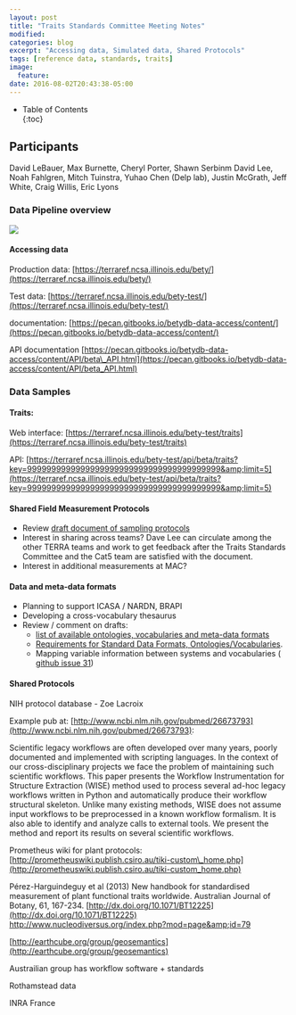 ```yaml
---
layout: post
title: "Traits Standards Committee Meeting Notes"
modified:
categories: blog
excerpt: "Accessing data, Simulated data, Shared Protocols"
tags: [reference data, standards, traits]
image:
  feature:
date: 2016-08-02T20:43:38-05:00
---
```



* Table of Contents                                                                                 
{:toc}


## Participants

David LeBauer, Max Burnette, Cheryl Porter, Shawn Serbinm David Lee, Noah Fahlgren, Mitch Tuinstra, Yuhao Chen (Delp lab), Justin McGrath, Jeff White, Craig Willis, Eric Lyons

### Data Pipeline overview

 ![](https://github.com/terraref/terraref.github.io/blob/master/images/pipeline_july_2016.png)

#### **Accessing data**

Production data: [https://terraref.ncsa.illinois.edu/bety/](https://terraref.ncsa.illinois.edu/bety/)

Test data: [https://terraref.ncsa.illinois.edu/bety-test/](https://terraref.ncsa.illinois.edu/bety-test/)

documentation: [https://pecan.gitbooks.io/betydb-data-access/content/](https://pecan.gitbooks.io/betydb-data-access/content/)

API documentation [https://pecan.gitbooks.io/betydb-data-access/content/API/beta\_API.html](https://pecan.gitbooks.io/betydb-data-access/content/API/beta_API.html)

### Data Samples 

#### Traits:

Web interface: [https://terraref.ncsa.illinois.edu/bety-test/traits](https://terraref.ncsa.illinois.edu/bety-test/traits)

API: [https://terraref.ncsa.illinois.edu/bety-test/api/beta/traits?key=9999999999999999999999999999999999999999&amp;limit=5](https://terraref.ncsa.illinois.edu/bety-test/api/beta/traits?key=9999999999999999999999999999999999999999&amp;limit=5)

#### Shared Field Measurement Protocols

- Review [draft document of sampling protocols](https://docs.google.com/document/d/1iP8b97kmOyPmETQI_aWbgV_1V6QiKYLblq1jIqXLJ84)
- Interest in sharing across teams?  Dave Lee can circulate among the other TERRA teams and work to get feedback after the Traits Standards Committee and the Cat5 team are satisfied with the document.
- Interest in additional measurements at MAC?

#### Data and meta-data formats

- Planning to support ICASA / NARDN, BRAPI
- Developing a cross-vocabulary thesaurus
- Review / comment on drafts:
  - [list of available ontologies, vocabularies and meta-data formats](https://docs.google.com/spreadsheets/d/1qu3LYomGIiC4Lmzler-bH8jvyfR-GA6lDl5Go0NhO2c/edit#gid=0)
  - [Requirements for Standard Data Formats, Ontologies/Vocabularies](https://docs.google.com/document/d/13gXD_OVLffm0hqahDZ3tUvru8IV1fRfM6DiuOcfjr3s/edit?usp=sharing).
  - Mapping variable information between systems and vocabularies ( [github issue 31](https://github.com/terraref/reference-data/issues/31))

#### Shared Protocols

NIH protocol database - Zoe Lacroix

Example pub at: [http://www.ncbi.nlm.nih.gov/pubmed/26673793](http://www.ncbi.nlm.nih.gov/pubmed/26673793):

Scientific legacy workflows are often developed over many years, poorly documented and implemented with scripting languages. In the context of our cross-disciplinary projects we face the problem of maintaining such scientific workflows. This paper presents the Workflow Instrumentation for Structure Extraction (WISE) method used to process several ad-hoc legacy workflows written in Python and automatically produce their workflow structural skeleton. Unlike many existing methods, WISE does not assume input workflows to be preprocessed in a known workflow formalism. It is also able to identify and analyze calls to external tools. We present the method and report its results on several scientific workflows.

Prometheus wiki for plant protocols: [http://prometheuswiki.publish.csiro.au/tiki-custom\_home.php](http://prometheuswiki.publish.csiro.au/tiki-custom_home.php)

Pérez-Harguindeguy et al (2013) New handbook for standardised measurement of plant functional traits worldwide. Australian Journal of Botany, 61, 167-234. [http://dx.doi.org/10.1071/BT12225](http://dx.doi.org/10.1071/BT12225) http://www.nucleodiversus.org/index.php?mod=page&amp;id=79

[http://earthcube.org/group/geosemantics](http://earthcube.org/group/geosemantics)

Austrailian group has workflow software + standards

Rothamstead data

INRA France
